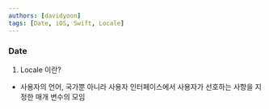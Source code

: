 ```yaml
---
authors: [davidyoon]
tags: [Date, iOS, Swift, Locale]
---
```


### Date

1. Locale 이란?

- 사용자의 언어, 국가뿐 아니라 사용자 인터페이스에서 사용자가 선호하는 사항을 지정한 매개 변수의 모임
